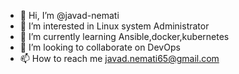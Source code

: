 - 👋 Hi, I’m @javad-nemati
- 👀 I’m interested in Linux system Administrator
- 🌱 I’m currently learning Ansible,docker,kubernetes
- 💞️ I’m looking to collaborate on DevOps 
- 📫 How to reach me javad.nemati65@gmail.com

<!---
javad-nemati/javad-nemati is a ✨ special ✨ repository because its `README.md` (this file) appears on your GitHub profile.
You can click the Preview link to take a look at your changes.
--->
